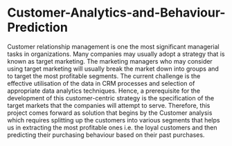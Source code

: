 # Customer-Analytics-and-Behaviour-Prediction
Customer relationship management is one the most significant managerial tasks in organizations. Many companies may usually adopt a strategy that is known as target marketing. The marketing managers who may consider using target marketing will usually break the market down into groups and to target the most profitable segments. The current challenge is the effective utilisation of the data in CRM processes and selection of appropriate data analytics techniques. Hence, a prerequisite for the development of this customer-centric strategy is the specification of the target markets that the companies will attempt to serve. Therefore, this project comes forward as solution that begins by the Customer analysis which requires splitting up the customers into various segments that helps us in extracting the most profitable ones i.e. the loyal customers and then predicting their purchasing behaviour based on their past purchases.
